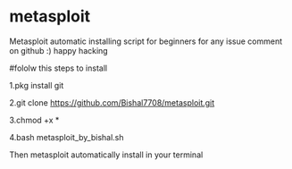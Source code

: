 # metasploit
Metasploit automatic installing  script
for beginners for any issue comment on github
:) happy hacking 





#fololw this steps to install 

1.pkg install git 

2.git clone https://github.com/Bishal7708/metasploit.git

3.chmod +x *

4.bash metasploit_by_bishal.sh

Then metasploit automatically install in your terminal 
